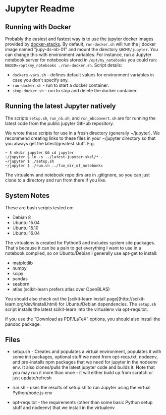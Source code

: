 # Jupyter Readme

## Running with Docker

Probably the easiest and fastest way is to use the jupyter docker images
provided by [docker-stacks](https://github.com/jupyter/docker-stacks). By
default, `run-docker.sh` will run the j docker image named "jupy-ds-nb-01" and
mount the directory `$HOME/jupyter`. You can change this with environment
variables. For instance, run a Jupyter notebook server for notebooks stored in
`/opt/my_notebooks` you could run: `NBDIR=/opt/my_notebooks ./run-docker.sh`.
Script details:

* `dockers-vars.sh` - defines default values for environment variables in case
  you don't specify any.
* `run-docker.sh` - run to start a docker container.
* `stop-docker.sh` - run to stop and delete the docker container.

## Running the latest Jupyter natively

The scripts `setup.sh`, `run_nb.sh`, and `run_nbconvert.sh` are for running the
latest code from the public jupyter GitHub repository.

We wrote these scripts for use in a fresh directory (generally ~/jupyter). We
recommend creating links to these files in your ~/jupyter directory so that
you always get the latest/greatest stuff. E.g.

````
~ $ mkdir jupyter && cd jupyter
~/jupyter $ ln -s ../latest-jupyter-skel/* .
~/jupyter $ ./setup.sh
~/jupyter $ ./run.sh ../fun_dir_of_notebooks
````

The virtualenv and notebook repo dirs are in .gitignore, so you can just clone
to a directory and run from there if you like.

## System Notes

These are bash scripts tested on:

* Debian 8
* Ubuntu 15.04
* Ubuntu 15.10
* Ubuntu 16.04

The virtualenv is created for Python3 and includes system site packages.
That's because it can be a pain to get everything I want to use in a notebook
compiled, so on Ubuntu/Debian I generally use apt-get to install:

* matplotlib
* numpy
* scipy
* pandas
* seaborn
* atlas (scikit-learn prefers atlas over OpenBLAS)

You should also check out the [scikit-learn install page](http://scikit-
learn.org/dev/install.html) for Ubuntu/Debian dependencies. The `setup.sh`
script installs the latest scikit-learn into the virtualenv via opt-reqs.txt.

If you use the "Download as PDF/LaTeX" options, you should also install the
pandoc package.

## Files

* setup.sh - Creates and populates a virtual environment, populates it with
  some init packages, optional stuff we need from opt-reqs.txt, nodeenv, and
  pre-installs npm packages that we need for jupyter in the nodeenv env. It
  also clones/pulls the latest jupyter code and builds it. Note that you may
  run it more than once - it will either build up from scratch or just
  update/refresh


* run.sh - uses the results of setup.sh to run Jupyter using the virtual
  Python/node.js env

* opt-reqs.txt - the requirements (other than some basic Python setup stuff and
  nodeenv) that we install in the virtualenv
